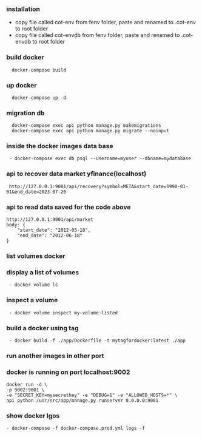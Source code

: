 ### installation
- copy file called cot-env from fenv folder, paste and renamed to .cot-env to
  root folder
- copy file called cot-envdb from fenv folder, paste and renamed to .cot-envdb
  to root folder
 
### build docker
```commandline
  docker-compose build
```

### up docker
```commandline
  docker-compose up -d 
```

### migration db
```commandline
  docker-compose exec api python manage.py makemigrations
  docker-compose exec api python manage.py migrate --noinput 
```

### inside the docker images data base 
```commandline
 - docker-compose exec db psql --username=myuser --dbname=mydatabase 
```

### api to recover data market yfinance(localhost)
```commandline
 http://127.0.0.1:9001/api/recovery?symbol=META&start_date=1990-01-01&end_date=2023-07-20 
```

### api to read data saved for the code above
```commandline
http://127.0.0.1:9001/api/market
body: {
    "start_date": "2012-05-18",
    "end_date": "2012-06-18"
}

```

### list volumes docker 
### display a list of volumes
```
 - docker volume ls 
```

### inspect a volume 
```
 - docker volume inspect my-volume-listed 
```

### build a docker using tag 
```
 - docker build -f ./app/Dockerfile -t mytagfordocker:latest ./app
```

### run another images in other port 
### docker is running on port localhost:9002
```
docker run -d \                                     
-p 9002:9001 \
-e "SECRET_KEY=mysecretkey" -e "DEBUG=1" -e "ALLOWED_HOSTS=*" \
api python /usr/src/app/manage.py runserver 0.0.0.0:9001
```

### show docker lgos
```
- docker-compose -f docker-compose.prod.yml logs -f
```
